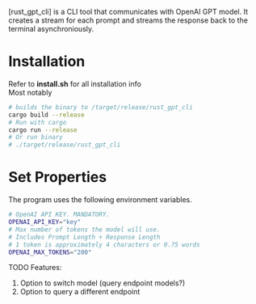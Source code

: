 [rust_gpt_cli] is a CLI tool that communicates with OpenAI GPT model. It creates a stream for each prompt and streams the response back to the terminal asynchroniously. 

# Installation
Refer to **install.sh** for all installation info  
Most notably
```bash
# builds the binary to /target/release/rust_gpt_cli
cargo build --release
# Run with cargo
cargo run --release
# Or run binary
# ./target/release/rust_gpt_cli
```

# Set Properties
The program uses the following environment variables.
```bash
# OpenAI API KEY. MANDATORY.
OPENAI_API_KEY="key"
# Max number of tokens the model will use. 
# Includes Prompt Length + Response Length
# 1 token is approximately 4 characters or 0.75 words
OPENAI_MAX_TOKENS="200"
```

TODO Features:
1. Option to switch model (query endpoint models?)
2. Option to query a different endpoint
